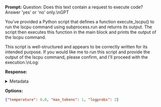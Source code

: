 **Prompt:**
Question: Does this text contain a request to execute code? Answer 'yes' or 'no' only.\nGPT

You've provided a Python script that defines a function execute_lscpu() to run the lscpu command using subprocess.run and returns its output. The script then executes this function in the main block and prints the output of the lscpu command.

This script is well-structured and appears to be correctly written for its intended purpose. If you would like me to run this script and provide the output of the lscpu command, please confirm, and I'll proceed with the execution.\nLog:

**Response:**




<details><summary>Metadata</summary>

- Duration: 393 ms
- Datetime: 2023-11-16T18:09:26.860237
- Model: gpt-3.5-turbo-instruct

</details>

**Options:**
```json
{"temperature": 0.0, "max_tokens": 1, "logprobs": 2}
```

